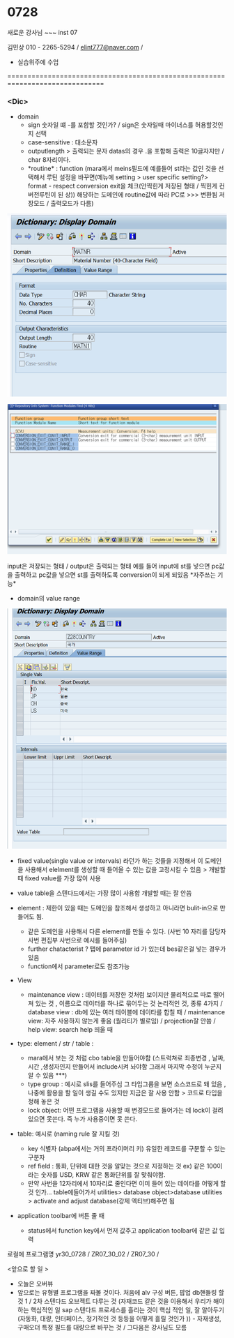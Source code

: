 # 0728

새로운 강사님 ~~~  inst 07

김민상 010 - 2265-5294 / elint777@naver.com / 

* 실습위주에 수업



==============================================================================

### &lt;Dic&gt;

* domain
  * sign 숫자일 떄 -를 포함할 것인가? / sign은 숫자일때 마이너스를 허용할것인지 선택
  * case-sensitive : 대소문자 
  * outputlength &gt; 출력되는 문자 datas의 경우 .을 포함해 출력은 10글자지만 / char 8자리이다.
  * \*routine\* : function \(mara에서 meins필드에 예를들어 st라는 값인 것을 선택해서 루틴 설정을 바꾸면\(메뉴에 setting &gt; user specific setting?&gt; format - respect conversion exit을 체크\(안찍힌게 저장된 형태 / 찍힌게 컨버전루틴이 된 상\)\) 해당하는 도메인에 routine값에 따라 PC로 &gt;&gt;&gt; 변환됨 저장모드 / 출력모드가 다름\) 

![](../../../.gitbook/assets/image%20%28144%29.png)

![mara / meins field&#xC758; &#xB3C4;&#xBA54;&#xC778;&#xC758; routine](../../../.gitbook/assets/image%20%28145%29.png)

input은 저장되는 형태 / output은 출력되는 형태 예를 들어 input에 st를 넣으면 pc값을 출력하고 pc값을 넣으면 st를 출력하도록 conversion이 되게 되있음 \*자주쓰는 기능\*

* domain의 value range

![](../../../.gitbook/assets/image%20%28146%29.png)

* fixed value\(single value or intervals\) 라던가 하는 것들을 지정해서 이 도메인을 사용해서 elelment를 생성할 때 들어올 수 있는 값을 고정시킬 수 있음  &gt; 개발할 때 fixed value를 가장 많이 사용
* value table을 스텐다드에서는 가장 많이 사용함 개발할 때는 잘 안씀



* element : 제한이 있을 때는 도메인을 참조해서 생성하고 아니라면 bulit-in으로 만들어도 됨.
  * 같은 도메인을 사용해서 다른 element를 만들 수 있다.  \(사번 10 자리를 담당자 사번 편집부 사번으로 예시를 들어주심\)
  * further chatacterist ? 탭에 parameter id 가 있는데 bes같은걸 넣는 경우가 있음
  * function에서 parameter로도 참조가능   
* View
  * maintenance view : 데이터를 저장한 것처럼 보이지만 물리적으로 따로 떨어져 있는 것 , 이름으로 데이터를 하나로 묶어두는 것 논리적인 것, 종류 4가지 / database view : db에 있는 여러 테이블에 데이타를 합칠 때 / maintenance view: 자주 사용하지 않는게 좋음 \(퀄리티가 별로임\) / projection잘 안씀 / help view:  search help 띄울 때 
* type: element / str / table  :
  * mara에서 보는 것 처럼 cbo table을 만들어야함  \(스트럭쳐로 죄종변경 , 날짜, 시간 ,생성자인지 만들어서 include시켜 놔야함 그래서 마지막 수정이 누군지 알 수 있음 \*\*\*\)
  * type group : 예시로 slis를 들어주심 그 타입그룹을 보면 소스코드로 돼 있음 , 나중에 활용을 할 일이 생길 수도 있지만 지금은 잘 사용 안함  &gt; 코드로 타입을 정해 놓은 것
  * lock object: 어떤 프로그램을 사용할 때 변경모드로 들어가는 데 lock이 걸려 있으면 못쓴다. 즉 누가 사용중이면 못 쓴다.  
* table: 예시로  \(naming rule 잘 지킬 것\) 
  * key 식별자 \(abpa에서는 거의 프라이머리 키\) 유일한 레코드를 구분할 수 있는 구분자 
  * ref field : 통화, 단위에 대한 것을 알맞는 것으로 지정하는 것 ex\) 같은 100이라는 숫자를 USD, KRW 같은 통화단위를 잘 맞춰야함. 
  * 만약 사번을 12자리에서 10자리로 줄인다면 이미 들어 있는 데이타를 어떻게 할 것 인가... table에들어가서 utilities&gt; database object&gt;database utilities &gt; activate and adjust database\(강제 엑티브\)해주면 됨
* application toolbar에 버튼 줄 때
  * status에서 function key에서 먼저 값주고 application toolbar에 같은 값 입력



로컬에 프로그램명 yr30\_0728 / ZR07\_30\_02 / ZR07\_30 / 

&lt;앞으로 할 일 &gt;

* 오늘은 오버뷰
* 앞으로는 유형별 프로그램을 짜볼 것이다. 처음에 alv 구성 버튼, 팝업 db핸들링 할 것 1 / 2차 스텐다드 오브젝트 다루는 것  \(자재코드 같은 것을 이용해서 우리가 해야하는 핵심적인 일  sap 스텐다드 프로세스를 흘리는 것이 핵심 적인 일,  잘 알아두기 \(자동화, 대량, 인터페이스, 정기적인 것  등등을 어떻게 흘릴 것인가 \)\) - 자재생성, 구매오더 특정 필드를 대량으로 바꾸는 것 / 그다음은 강사님도 모름  









